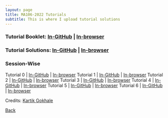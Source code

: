 ```yaml
---
layout: page
title: MA106-2022 Tutorials
subtitle: This is where I upload tutorial solutions
---
```


### Tutorial Booklet: [In-GitHub](https://github.com/sarthakmittal92/sarthakmittal92.github.io/blob/main/tuts/MA106-2022/ma106-2022-booklet.pdf) | [In-browser](https://docs.google.com/viewer?url=https://sarthakmittal92.github.io/tuts/MA106-2022/ma106-2022-booklet.pdf)
### Tutorial Solutions: [In-GitHub](https://github.com/sarthakmittal92/sarthakmittal92.github.io/blob/main/tuts/MA106-2022/ma106-2022-solutions.pdf) | [In-browser](https://docs.google.com/viewer?url=https://sarthakmittal92.github.io/tuts/MA106-2022/ma106-2022-solutions.pdf)

### Session-Wise

Tutorial 0 | [In-GitHub](https://github.com/sarthakmittal92/sarthakmittal92.github.io/blob/main/tuts/MA106-2022/ma106-2022-tut0.pdf) | [In-browser](https://docs.google.com/viewer?url=https://sarthakmittal92.github.io/tuts/MA106-2022/ma106-2022-tut0.pdf)
Tutorial 1 | [In-GitHub](https://github.com/sarthakmittal92/sarthakmittal92.github.io/blob/main/tuts/MA106-2022/ma106-2022-tut1.pdf) | [In-browser](https://docs.google.com/viewer?url=https://sarthakmittal92.github.io/tuts/MA106-2022/ma106-2022-tut1.pdf)
Tutorial 2 | [In-GitHub](https://github.com/sarthakmittal92/sarthakmittal92.github.io/blob/main/tuts/MA106-2022/ma106-2022-tut2.pdf) | [In-browser](https://docs.google.com/viewer?url=https://sarthakmittal92.github.io/tuts/MA106-2022/ma106-2022-tut2.pdf)
Tutorial 3 | [In-GitHub](https://github.com/sarthakmittal92/sarthakmittal92.github.io/blob/main/tuts/MA106-2022/ma106-2022-tut3.pdf) | [In-browser](https://docs.google.com/viewer?url=https://sarthakmittal92.github.io/tuts/MA106-2022/ma106-2022-tut3.pdf)
Tutorial 4 | [In-GitHub](https://github.com/sarthakmittal92/sarthakmittal92.github.io/blob/main/tuts/MA106-2022/ma106-2022-tut4.pdf) | [In-browser](https://docs.google.com/viewer?url=https://sarthakmittal92.github.io/tuts/MA106-2022/ma106-2022-tut4.pdf)
Tutorial 5 | [In-GitHub](https://github.com/sarthakmittal92/sarthakmittal92.github.io/blob/main/tuts/MA106-2022/ma106-2022-tut5.pdf) | [In-browser](https://docs.google.com/viewer?url=https://sarthakmittal92.github.io/tuts/MA106-2022/ma106-2022-tut5.pdf)
Tutorial 6 | [In-GitHub](https://github.com/sarthakmittal92/sarthakmittal92.github.io/blob/main/tuts/MA106-2022/ma106-2022-tut6.pdf) | [In-browser](https://docs.google.com/viewer?url=https://sarthakmittal92.github.io/tuts/MA106-2022/ma106-2022-tut6.pdf)

Credits: [Kartik Gokhale](https://aworldofchaos.github.io/)

[Back](..)
